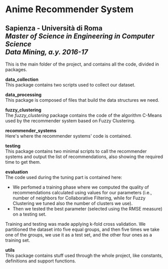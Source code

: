 # Anime Recommender System

**Sapienza - Università di Roma** <br/>
*Master of Science in Engineering in Computer Science* <br/>
*Data Mining, a.y. 2016-17* <br/>
---

This is the main folder of the project, and contains all the code, 
divided in packages.

**data_collection**<br/>
This package contains two scripts used to collect our dataset.

**data_processing**<br/>
This package is composed of files that build the data structures
we need.

**fuzzy_clustering**<br/>
The *fuzzy_clustering* package contains the code of the algorithm C-Means 
used by the recommender system based on Fuzzy Clustering.

**recommender_systems**<br/>
Here's where the recommender systems' code is contained.

**testing**<br/>
This package contains two minimal scripts to call the recommender systems and output 
the list of recommendations, also showing the required time to get them.

**evaluation**<br/>
The code used during the tuning part is contained here:
* We perfomed a training phase where we computed the quality of recommendations 
 calculated using values for our parameters 
 (i.e., number of neighbors for Collaborative Filtering, 
 while for Fuzzy Clustering we tuned also the number of clusters we use).
* Then we tested the best parameter (selected using the RMSE measure) on a testing set.

Training and testing was made applying k-fold cross validation. 
We partitioned the dataset into five equal groups, 
and then five times we take one of the groups, we use it as a test set, 
and the other four ones as a training set.

**utils**<br/>
This package contains stuff used through the whole project, 
like constants, definitions and support functions.